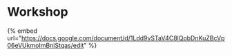 # Workshop

{% embed url="https://docs.google.com/document/d/1Ldd9vSTaV4C8lQobDnKuZBcVp06eVUkmoImBniStqas/edit" %}



